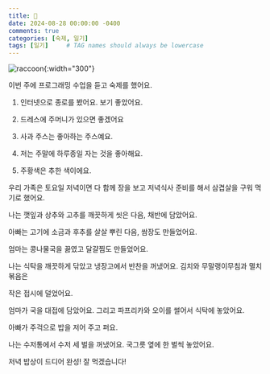 ```yaml
---
title: 🐹
date: 2024-08-28 00:00:00 -0400
comments: true
categories: [숙제, 일기]
tags: [일기]     # TAG names should always be lowercase
---
```


![raccoon](https://static.boredpanda.com/blog/wp-content/uploads/2015/10/rescued-raccoon-pumpkin-laura-young-19.jpg){:width="300"}

이번 주에 프로그래밍 수업을 듣고 숙제를 했어요. 

1. 인터넷으로 종로를 봤어요. 보기 좋았어요.

2. 드레스에 주머니가 있으면 좋겠어요

3. 사과 주스는 좋아하는 주스예요.

4. 저는 주말에 하루종일 자는 것을 좋아해요.

5. 주황색은 추한 색이에요.

우리 가족은 토요일 저녁이면 다 함께 장을 보고 저녁식사 준비를 해서 삼겹살을 구워 먹기로 했어요.

나는 깻잎과 상추와 고추를 깨끗하게 씻은 다음, 채반에 담았어요. 

아빠는 고기에 소금과 후추를 살살 뿌린 다음, 쌈장도 만들었어요.

엄마는 콩나물국을 끓였고 달걀찜도 만들었어요.

나는 식탁을 깨끗하게 닦았고 냉장고에서 반찬을 꺼냈어요. 김치와 무말랭이무침과 멸치볶음은 

작은 접시에 덜었어요.

엄마가 국을 대접에 담았어요. 그리고 파프리카와 오이를 썰어서 식탁에 놓았어요.

아빠가 주걱으로 밥을 저어 주고 퍼요. 

나는 수저통에서 수저 세 벌을 꺼냈어요. 국그릇 옆에 한 벌씩 놓았어요.

저녁 밥상이 드디어 완성! 잘 먹겠습니다!